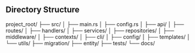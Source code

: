 ## Directory Structure

project_root/
├── src/
│   ├── main.rs
│   ├── config.rs
│   ├── api/
│   ├── routes/
│   ├── handlers/
│   ├── services/
│   ├── repositories/
│   ├── middleware/
│   ├── contexts/
│   ├── cli/
│   ├── config/
│   ├── templates/
│   └── utils/
├── migration/
├── entity/
├── tests/
└── docs/